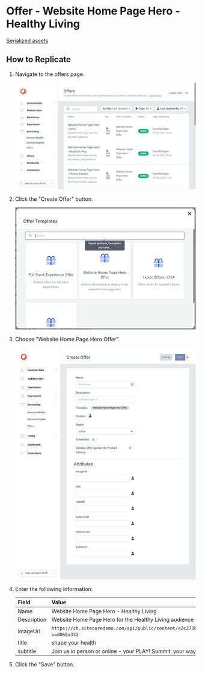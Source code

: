 # Offer - Website Home Page Hero - Healthy Living

[Serialized assets](/demo/experience/personalize/decisioning/offers/Website%20Home%20Page%20Hero%20-%20Healthy%20Living)

## How to Replicate

1. Navigate to the offers page.

   ![Offers page](/docs/cdp-personalize/decisioning/offers/Offers-page.png)

2. Click the "Create Offer" button.

   ![Create offer](/docs/cdp-personalize/decisioning/offers/Create.png)

3. Choose "Website Home Page Hero Offer".

   ![Create offer form](/docs/cdp-personalize/decisioning/offers/Create-Website-Home-Page-Hero.png)

4. Enter the following information:

   |Field|Value|
   |-|-|
   |Name|Website Home Page Hero - Healthy Living|
   |Description|Website Home Page Hero for the Healthy Living audience|
   |imageUrl|`https://ch.sitecoredemo.com/api/public/content/a2c273bef3f8482f919f1e9bb0259fb3?v=d068a332`|
   |title|shape your health|
   |subtitle|Join us in person or online - your PLAY! Summit, your way.|

5. Click the "Save" button.
